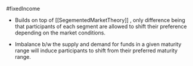 #fixedIncome 

- Builds on top of [[SegementedMarketTheory]] , only difference being that participants of each segment are allowed to shift their preference depending on the market conditions. 

- Imbalance b/w the supply and demand for funds in a given maturity range will induce participants to shift from their preferred maturity range. 
